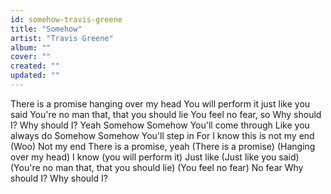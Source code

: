```yaml
---
id: somehow-travis-greene
title: "Somehow"
artist: "Travis Greene"
album: ""
cover: ""
created: ""
updated: ""
---
```


There is a promise hanging over my head
You will perform it just like you said
You're no man that, that you should lie
You feel no fear, so
Why should I?
Why should I? Yeah
Somehow
Somehow
You'll come through
Like you always do
Somehow
Somehow
You'll step in
For I know this is not my end (Woo)
Not my end
There is a promise, yeah (There is a promise)
(Hanging over my head)
I know (you will perform it)
Just like (Just like you said)
(You're no man that, that you should lie)
(You feel no fear) No fear
Why should I?
Why should I?